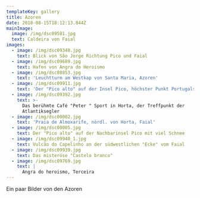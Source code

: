 ```yaml
---
templateKey: gallery
title: Azoren
date: 2018-08-15T18:12:13.844Z
mainImage:
  image: /img/dsc09581.jpg
  text: Caldeira von Faial
images:
  - image: /img/dsc09348.jpg
    text: Blick von São Jorge Richtung Pico und Faial
  - image: /img/dsc09689.jpg
    text: Hafen von Angra do Heroismo
  - image: /img/dsc08853.jpg
    text: 'Leuchtturm am Westkap von Santa Maria, Azoren'
  - image: /img/dsc09911.jpg
    text: 'Der "Pico alto" auf der Insel Pico, höchster Punkt Portugals, 2351 m'
  - image: /img/dsc09392.jpg
    text: >-
      Das berühmte Café "Peter " Sport in Horta, der Treffpunkt der
      Atlantiksegler
  - image: /img/dsc00002.jpg
    text: 'Praia de Almoxarife, nördl. von Horta, Faial'
  - image: /img/dsc00005.jpg
    text: Der "Pico alto" auf der Nachbarinsel Pico mit viel Schnee
  - image: /img/dsc09940_1.jpg
    text: Vulcão do Capelinho an der südwestlichen "Ecke" vom Faial
  - image: /img/dsc09939.jpg
    text: Das misteröse "Castelo branco"
  - image: /img/dsc09769.jpg
    text: |
      Angra do heroismo, Terceira
---
```

Ein paar Bilder von den Azoren
